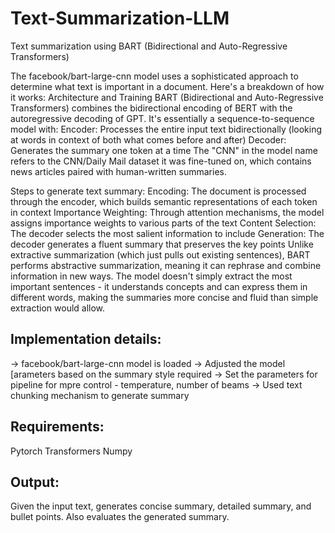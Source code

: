 # Text-Summarization-LLM
Text summarization using BART (Bidirectional and Auto-Regressive Transformers)

The facebook/bart-large-cnn model uses a sophisticated approach to determine what text is important in a document. Here's a breakdown of how it works:
Architecture and Training
BART (Bidirectional and Auto-Regressive Transformers) combines the bidirectional encoding of BERT with the autoregressive decoding of GPT. It's essentially a sequence-to-sequence model with:
Encoder: Processes the entire input text bidirectionally (looking at words in context of both what comes before and after) 
Decoder: Generates the summary one token at a time
The "CNN" in the model name refers to the CNN/Daily Mail dataset it was fine-tuned on, which contains news articles paired with human-written summaries.

Steps to generate text summary:
Encoding: The document is processed through the encoder, which builds semantic representations of each token in context
Importance Weighting: Through attention mechanisms, the model assigns importance weights to various parts of the text
Content Selection: The decoder selects the most salient information to include
Generation: The decoder generates a fluent summary that preserves the key points
Unlike extractive summarization (which just pulls out existing sentences), BART performs abstractive summarization, meaning it can rephrase and combine information in new ways. The model doesn't simply extract the most important sentences - it understands concepts and can express them in different words, making the summaries more concise and fluid than simple extraction would allow.

## Implementation details:

-> facebook/bart-large-cnn model is loaded
-> Adjusted the model [arameters based on the summary style required
-> Set the parameters for pipeline for mpre control - temperature, number of beams
-> Used text chunking mechanism to generate summary

## Requirements:

Pytorch
Transformers
Numpy

## Output:

Given the input text, generates concise summary, detailed summary, and bullet points.
Also evaluates the generated summary.

